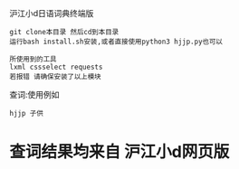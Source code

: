 
沪江小d日语词典终端版
```
git clone本目录 然后cd到本目录
运行bash install.sh安装,或者直接使用python3 hjjp.py也可以

所使用到的工具
lxml cssselect requests
若报错 请确保安装了以上模块
```
查词:使用例如
```
hjjp 子供
```
# 查词结果均来自 沪江小d网页版
